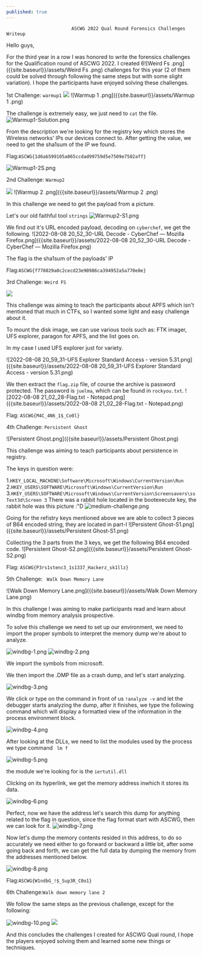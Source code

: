```yaml
---
published: true
---
```

							ASCWG 2022 Qual Round Forensics Challenges Writeup

Hello guys,

For the third year in a row I was honored to write the forensics challenges for the Qualification round of ASCWG 2022. I created 6![Weird Fs .png]({{site.baseurl}}/assets/Weird Fs .png)
 challenges for this year (2 of them could be solved through following the same steps but with some slight variation). I hope the participants have enjoyed solving these challenges.

1st Challenge: ```warmup1```
![]({{site.baseurl}}/assets/Warmup%201%20.png)
![Warmup 1 .png]({{site.baseurl}}/assets/Warmup 1 .png)

The challenge is extremely easy, we just need to ```cat``` the file. 
![Warmup1-Solution.png]({{site.baseurl}}/assets/Warmup1-Solution.png)

From the description we're looking for the registry key which stores the Wireless networks' IPs our devices connect to. After getting the value, we need to get the sha1sum of the IP we found.

Flag:```ASCWG{1d6ab599105a065ccdad99759d5e7509e7502aff}```

![Warmup1-2S.png]({{site.baseurl}}/assets/Warmup1-2S.png)

2nd Challenge: ```Warmup2```

![]({{site.baseurl}}/assets/Warmup%202%20.png)
![Warmup 2 .png]({{site.baseurl}}/assets/Warmup 2 .png)

In this challenge we need to get the payload from a picture.

Let's our old faithful tool ```strings```
![Warmup2-S1.png]({{site.baseurl}}/assets/Warmup2-S1.png)

We find out it's URL encoded payload, decoding on ```cyberchef```, we get the following.
![2022-08-08 20_52_30-URL Decode - CyberChef — Mozilla Firefox.png]({{site.baseurl}}/assets/2022-08-08 20_52_30-URL Decode - CyberChef — Mozilla Firefox.png)

The flag is the sha1sum of the payloads' IP

Flag:```ASCWG{f778029a0c2cecd23e90986ca394952a5a770e8e}```

3rd Challenge: ```Weird FS```

![]({{site.baseurl}}/assets/Weird%20Fs%20.png)

This challenge was aiming to teach the participants about APFS which isn't mentioned that much in CTFs, so I wanted some light and easy challenge about it.

To mount the disk image, we can use various tools such as: FTK imager, UFS explorer, paragon for APFS, and the list goes on.

In my case I used UFS explorer just for variety.

![2022-08-08 20_59_31-UFS Explorer Standard Access - version 5.31.png]({{site.baseurl}}/assets/2022-08-08 20_59_31-UFS Explorer Standard Access - version 5.31.png)

We then extract the ```flag.zip``` file, of course the archive is password protected. The password is ```juelma```, which can be found in ```rockyou.txt```.
![2022-08-08 21_02_28-Flag.txt - Notepad.png]({{site.baseurl}}/assets/2022-08-08 21_02_28-Flag.txt - Notepad.png)

Flag: ```ASCWG{M4C_4N6_1$_Co0l}```

4th Challenge: ```Persistent Ghost```

![Persistent Ghost.png]({{site.baseurl}}/assets/Persistent Ghost.png)


This challenge was aiming to teach participants about persistence in registry.

The keys in question were: 

1.```HKEY_LOCAL_MACHINE\Software\Microsoft\Windows\CurrentVersion\Run```
2.```HKEY_USERS\SOFTWARE\Microsoft\Windows\CurrentVersion\Run```
3.```HKEY_USERS\SOFTWARE\Microsoft\Windows\CurrentVersion\Screensavers\ssText3d\Screen 3```
There was a rabbit hole located in the bootexecute key, the rabbit hole was this picture :"D
![medium-challenge.png]({{site.baseurl}}/assets/medium-challenge.png)

Going for the refistry keys mentioned above we are able to collect 3 pieces of B64 encoded string, they are located in part-I
![Persistent Ghost-S1.png]({{site.baseurl}}/assets/Persistent Ghost-S1.png)

Collecting the 3 parts from the 3 keys, we get the following B64 encoded code.
![Persistent Ghost-S2.png]({{site.baseurl}}/assets/Persistent Ghost-S2.png)

Flag: ```ASCWG{P3rs1stenc3_1s1337_Hackerz_sk1llz}```

5th Challenge: ``` Walk Down Memory Lane```

![Walk Down Memory Lane.png]({{site.baseurl}}/assets/Walk Down Memory Lane.png)

In this challenge I was aiming to make participants read and learn about windbg from memory analysis prospective. 

To solve this challenge we need to set up our environment, we need to import the proper symbols to interpret the memory dump we're about to analyze. 

![windbg-1.png]({{site.baseurl}}/_assets/windbg-1.png)
![windbg-2.png]({{site.baseurl}}/assets/windbg-2.png)

We import the symbols from microsoft.

We then import the .DMP file as a crash dump, and let's start analyzing. 

![windbg-3.png]({{site.baseurl}}/assets/windbg-3.png)

We click or type on the command in front of us ```!analyze -v``` and let the debugger starts analyzing the dump, after it finishes, we type the following command which will display a formatted view of the information in the process environment block.

![windbg-4.png]({{site.baseurl}}/assets/windbg-4.png)

After looking at the DLLs, we need to list the modules used by the process we type command ``` lm f```

![windbg-5.png]({{site.baseurl}}/assets/windbg-5.png)

the module we're looking for is the ```iertutil.dll```

Clicking on its hyperlink, we get the memory address inwhich it stores its data.

![windbg-6.png]({{site.baseurl}}/assets/windbg-6.png)

Perfect, now we have the address let's search this dump for anything related to the flag in question, since the flag format start with ASCWG, then we can look for it.
![windbg-7.png]({{site.baseurl}}/assets/windbg-7.png)

Now let's dump the memory contents resided in this address, to do so accurately we need either to go forward or backward a little bit, after some going back and forth, we can get the full data by dumping the memory from the addresses mentioned below. 

![windbg-8.png]({{site.baseurl}}/assets/windbg-8.png)

Flag:```ASCWG{W1ndbG_!$_Sup3R_C0o1}```

6th Challenge:```Walk down memory lane 2```

We follow the same steps as the previous challenge, except for the following:

![windbg-10.png]({{site.baseurl}}/assets/windbg-10.png)
![]({{site.baseurl}}/assets/windbg-11.png)


And this concludes the challenges I created for ASCWG Qual round, I hope the players enjoyed solving them and learned some new things or techniques.
